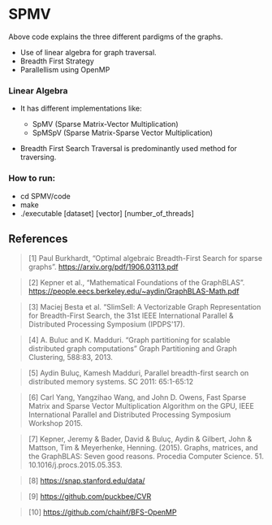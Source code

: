 # SPMV
Above code explains the three different pardigms of the graphs. 
* Use of linear algebra for graph traversal.
* Breadth First Strategy
* Parallellism using OpenMP

### Linear Algebra 

* It has different implementations like:
  - SpMV (Sparse Matrix-Vector Multiplication)
  - SpMSpV (Sparse Matrix-Sparse Vector Multiplication)
  
* Breadth First Search Traversal is predominantly used method for traversing. 


 
 
### How to run:
- cd SPMV/code  
- make 
- ./executable [dataset] [vector] [number_of_threads] 

## References

> [1] Paul Burkhardt, “Optimal algebraic Breadth-First Search for sparse graphs”.
> https://arxiv.org/pdf/1906.03113.pdf

> [2] Kepner et al., “Mathematical Foundations of the GraphBLAS”.
> https://people.eecs.berkeley.edu/~aydin/GraphBLAS-Math.pdf

> [3] Maciej Besta et al. “SlimSell: A Vectorizable Graph Representation for Breadth-First
Search, the 31st IEEE International Parallel & Distributed Processing Symposium
(IPDPS'17).

> [4] A. Buluc and K. Madduri. “Graph partitioning for scalable distributed graph computations”
Graph Partitioning and Graph Clustering, 588:83, 2013.

> [5] Aydin Buluç, Kamesh Madduri, Parallel breadth-first search on distributed memory
systems. SC 2011: 65:1-65:12

> [6] Carl Yang, Yangzihao Wang, and John D. Owens, Fast Sparse Matrix and Sparse Vector
Multiplication Algorithm on the GPU, IEEE International Parallel and Distributed
Processing Symposium Workshop 2015.

> [7] Kepner, Jeremy & Bader, David & Buluç, Aydin & Gilbert, John & Mattson, Tim & Meyerhenke, Henning. (2015). Graphs, matrices, and the GraphBLAS: Seven good reasons. Procedia Computer Science. 51. 10.1016/j.procs.2015.05.353. 

> [8] https://snap.stanford.edu/data/

> [9] https://github.com/puckbee/CVR

> [10] https://github.com/chaihf/BFS-OpenMP

